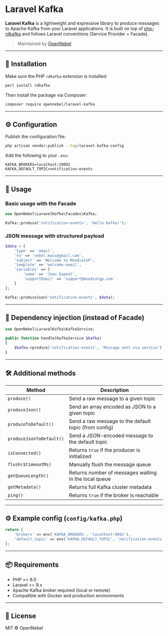 # Laravel Kafka

**Laravel Kafka** is a lightweight and expressive library to produce messages to Apache Kafka from your Laravel applications. It is built on top of [php-rdkafka](https://github.com/arnaud-lb/php-rdkafka) and follows Laravel conventions (Service Provider + Facade).

> Maintained by [OpenNebel](https://github.com/opennebel)

---

## 🚀 Installation

Make sure the PHP `rdkafka` extension is installed:

```bash
pecl install rdkafka
````

Then install the package via Composer:

```bash
composer require opennebel/laravel-kafka
```

---

## ⚙️ Configuration

Publish the configuration file:

```bash
php artisan vendor:publish --tag=laravel-kafka-config
```

Add the following to your `.env`:

```env
KAFKA_BROKERS=localhost:29092
KAFKA_DEFAULT_TOPIC=notification-events
```

---

## 🧪 Usage

### Basic usage with the Facade

```php
use OpenNebel\LaravelKafka\Facades\Kafka;

Kafka::produce('notification-events', 'Hello Kafka!');
```

### JSON message with structured payload

```php
$data = [
    'type' => 'email',
    'to' => 'nebel.mass@gmail.com',
    'subject' => 'Welcome to MondialGP',
    'template' => 'welcome-email',
    'variables' => [
        'name' => 'Jean Dupont',
        'supportEmail' => 'support@mondialgp.com'
    ]
];

Kafka::produceJson('notification-events', $data);
```

---

## 🧩 Dependency injection (instead of Facade)

```php
use OpenNebel\LaravelKafka\KafkaService;

public function handle(KafkaService $kafka)
{
    $kafka->produce('notification-events', 'Message sent via service');
}
```

---

## 🛠 Additional methods

| Method                   | Description                                           |
| ------------------------ | ----------------------------------------------------- |
| `produce()`              | Send a raw message to a given topic                   |
| `produceJson()`          | Send an array encoded as JSON to a given topic        |
| `produceToDefault()`     | Send a raw message to the default topic (from config) |
| `produceJsonToDefault()` | Send a JSON-encoded message to the default topic      |
| `isConnected()`          | Returns `true` if the producer is initialized         |
| `flush($timeoutMs)`      | Manually flush the message queue                      |
| `getQueueLength()`       | Returns number of messages waiting in the local queue |
| `getMetadata()`          | Returns full Kafka cluster metadata                   |
| `ping()`                 | Returns `true` if the broker is reachable             |

---

## ⚙️ Example config (`config/kafka.php`)

```php
return [
    'brokers' => env('KAFKA_BROKERS', 'localhost:9092'),
    'default_topic' => env('KAFKA_DEFAULT_TOPIC', 'notification-events'),
];
```

---

## 📦 Requirements

* PHP >= 8.0
* Laravel >= 9.x
* Apache Kafka broker required (local or remote)
* Compatible with Docker and production environments

---

## 📄 License

MIT © OpenNebel

```
